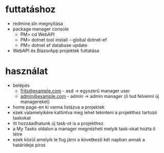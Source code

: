 # futtatáshoz

- redmine.sln megnyitása
- package manager console
  - PM> cd WebAPI
  - PM> dotnet tool install --global dotnet-ef
  - PM> dotnet ef database update
- WebAPI és BlazorApp projektek futtatása

# használat

- belépés
  - frits@example.com - asd -> egyszerű manager user
  - admin@example.com - admin -> admin manager (ő tud felvenni új managereket)
- home page-en ki vanna listázva a projektek
- ezek valamelyikére kattintva meg lehet tekinteni a projekthez tartozó taskokat
- itt hozzáadhatunk új task-ot is a projekthez
- a My Tasks oldalon a manager megnézheti melyik task-okat hozta ő létre
- ezek közül amelyik le fog járni a következő két napban annak a határideje piros
